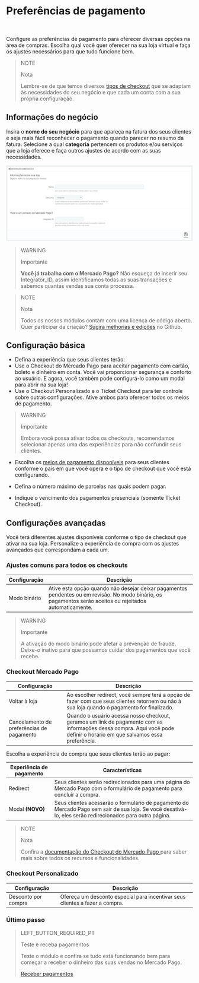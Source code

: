 # Preferências de pagamento
<br/>

Configure as preferências de pagamento para oferecer diversas opções na área de compras. Escolha qual você quer oferecer na sua loja virtual e faça os ajustes necessários para que tudo funcione bem.

> NOTE
>
> Nota
>
> Lembre-se de que temos diversos [tipos de checkout](https://www.mercadopago.com.br/developers/pt/plugins_sdks/plugins/prestashop/introduction/#bookmark_tipos_de_checkout) que se adaptam às necessidades do seu negócio e que cada um conta com a sua própria configuração. 


## Informações do negócio

Insira o **nome do seu negócio** para que apareça na fatura dos seus clientes e seja mais fácil reconhecer o pagamento quando parecer no resumo da fatura. Selecione a qual **categoria** pertencem os produtos e/ou serviços que a loja oferece e faça outros ajustes de acordo com as suas necessidades. 

![Informação básica](/images/prestashop/preferences_pt.png)

> WARNING
>
> Importante
>
> **Você já trabalha com o Mercado Pago?** Não esqueça de inserir seu Integrator_ID, assim identificamos todas as suas transações e sabemos quantas vendas sua conta processa.

<span></span>

> NOTE
>
> Nota
>
> Todos os nossos módulos contam com uma licença de código aberto. Quer participar da criação? [Sugira melhorias e edições](https://github.com/mercadopago/cart-prestashop-7) no Github.

## Configuração básica

* Defina a experiência que seus clientes terão:
 * Use o Checkout do Mercado Pago para aceitar pagamento com cartão, boleto e dinheiro em conta. Você vai proporcionar segurança e conforto ao usuário. E agora, você também pode configurá-lo como um modal para abrir na sua loja!
 * Use o Checkout Personalizado e o Ticket Checkout para ter controle sobre outras configurações. Ative ambos para oferecer todos os meios de pagamento.

> WARNING
>
> Importante
>
> Embora você possa ativar todos os checkouts, recomendamos selecionar apenas uma das experiências para não confundir seus clientes.

* Escolha os [meios de pagamento disponíveis](https://www.mercadopago.com.br/developers/pt/guides/localization/payment-methods/) para seus clientes conforme o país em que você opera e o tipo de checkout que você está configurando.

* Defina o número máximo de parcelas nas quais podem pagar.

* Indique o vencimento dos pagamentos presenciais (somente Ticket Checkout).

## Configurações avançadas

Você terá diferentes ajustes disponíveis conforme o tipo de checkout que ativar na sua loja. Personalize a experiência de compra com os ajustes avançados que correspondam a cada um.

### Ajustes comuns para todos os checkouts

| Configuração  | Descrição                                                               	                |
|---------------|-----------------------------------------------------------------------------------------------|
| Modo binário  | Ative esta opção quando não desejar deixar pagamentos pendentes ou em revisão. No modo binário, os pagamentos serão aceitos ou rejeitados automaticamente.|

> WARNING
>
> Importante
>
> A ativação do modo binário pode afetar a prevenção de fraude. Deixe-o inativo para que possamos cuidar dos pagamentos que você recebe.

### Checkout Mercado Pago

| Configuração               | Descrição                                                              	                                   |
|----------------------------|----------------------------------------------------------------------------------------------------------------|
| Voltar à loja              | Ao escolher redirect, você sempre terá a opção de fazer com que seus clientes retornem ou não à sua loja quando o pagamento for finalizado.|
| Cancelamento de preferências de pagamento | Quando o usuário acessa nosso checkout, geramos um link de pagamento com as informações dessa compra. Aqui você pode definir o horário em que salvamos essa preferência. |

Escolha a experiência de compra que seus clientes terão ao pagar: 

| Experiência de pagamento      | Características                                                              	                                 |
|-------------------------------|----------------------------------------------------------------------------------------------------------------|
| Redirect     	                | Seus clientes serão redirecionados para uma página do Mercado Pago com o formulário de pagamento para concluir a compra.|
| Modal **(NOVO)**              | Seus clientes acessarão o formulário de pagamento do Mercado Pago sem sair de sua loja. Se você desativá-lo, eles serão redirecionados para outra página.|

> NOTE
>
> Nota
>
> Confira a [documentação do Checkout do Mercado Pago ](https://www.mercadopago.com.ar/developers/es/guides/payments/web-payment-checkout/introduction/) para saber mais sobre todos os recursos e funcionalidades.

### Checkout Personalizado

| Configuração                    | Descrição                                                                        |
|---------------------------------|----------------------------------------------------------------------------------|
| Desconto por compra             | Ofereça um desconto especial para incentivar seus clientes a fazer a compra.     |

### Último passo

> LEFT_BUTTON_REQUIRED_PT
>
> Teste e receba pagamentos
>
> Teste o módulo e confira se tudo está funcionando bem para começar a receber o dinheiro das suas vendas no Mercado Pago.
>
>
> [Receber pagamentos](https://www.mercadopago.com.ar/developers/en/plugins_sdks/plugins/prestashop/receive-payments/)